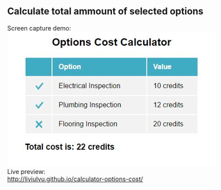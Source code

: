 ## Calculate total ammount of selected options  

Screen capture demo:   
![image](https://github.com/LiviuLvu/calculator-options-cost/blob/gh-pages/calculator-options-cost.jpg)  
Live preview:  
http://liviulvu.github.io/calculator-options-cost/  
